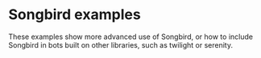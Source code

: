 # Songbird examples

These examples show more advanced use of Songbird, or how to include Songbird in bots built on other libraries, such as twilight or serenity.
